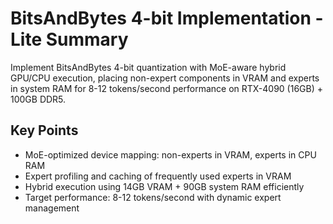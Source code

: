 # BitsAndBytes 4-bit Implementation - Lite Summary

Implement BitsAndBytes 4-bit quantization with MoE-aware hybrid GPU/CPU execution, placing non-expert components in VRAM and experts in system RAM for 8-12 tokens/second performance on RTX-4090 (16GB) + 100GB DDR5.

## Key Points
- MoE-optimized device mapping: non-experts in VRAM, experts in CPU RAM
- Expert profiling and caching of frequently used experts in VRAM
- Hybrid execution using 14GB VRAM + 90GB system RAM efficiently
- Target performance: 8-12 tokens/second with dynamic expert management